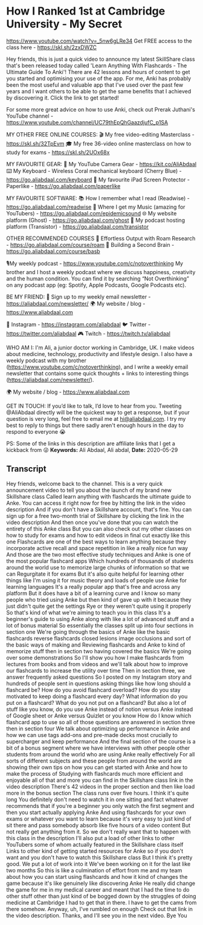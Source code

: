 # How I Ranked 1st at Cambridge University - My Secret
https://www.youtube.com/watch?v=_5nw6gLRe34
Get FREE access to the class here - https://skl.sh/2zxDWZC

Hey friends, this is just a quick video to announce my latest SkillShare class that's been released today called 'Learn Anything With Flashcards - The Ultimate Guide To Anki'! There are 42 lessons and hours of content to get you started and optimising your use of the app. For me, Anki has probably been the most useful and valuable app that I've used over the past few years and I want others to be able to get the same benefits that I achieved by discovering it. Click the link to get started!

For some more great advice on how to use Anki, check out Prerak Juthani's YouTube channel - https://www.youtube.com/channel/UC79thEpQhGaazdjufC_p1SA

MY OTHER FREE ONLINE COURSES:
🎬 My free video-editing Masterclass - https://skl.sh/32TpEvm
🎓 My free 36-video online masterclass on how to study for exams - https://skl.sh/2UOx68x

MY FAVOURITE GEAR:
🎥 My YouTube Camera Gear - https://kit.co/AliAbdaal
⌨️ My Keyboard - Wireless Coral mechanical keyboard (Cherry Blue) - https://go.aliabdaal.com/keyboard 
📝 My favourite iPad Screen Protector - Paperlike - https://go.aliabdaal.com/paperlike 

MY FAVOURITE SOFTWARE:
📚 How I remember what I read (Readwise) - https://go.aliabdaal.com/readwise 
🎵 Where I get my Music (amazing for YouTubers) - https://go.aliabdaal.com/epidemicsound
🌐 My website platform (Ghost) - https://go.aliabdaal.com/ghost
🎤 My podcast hosting platform (Transistor) - https://go.aliabdaal.com/transistor

OTHER RECOMMENDED COURSES
📔 Effortless Output with Roam Research - https://go.aliabdaal.com/course/roam
📓 Building a Second Brain - https://go.aliabdaal.com/course/basb

🎙My weekly podcast - https://www.youtube.com/c/notoverthinking
My brother and I host a weekly podcast where we discuss happiness, creativity and the human condition. You can find it by searching “Not Overthinking” on any podcast app (eg: Spotify, Apple Podcasts, Google Podcasts etc). 

BE MY FRIEND:
💌 Sign up to my weekly email newsletter - https://aliabdaal.com/newsletter/
🌍 My website / blog - https://www.aliabdaal.com 
 
📸 Instagram - https://instagram.com/aliabdaal
🐦 Twitter - https://twitter.com/aliabdaal
🎮 Twitch - https://twitch.tv/aliabdaal

WHO AM I:
I'm Ali, a junior doctor working in Cambridge, UK. I make videos about medicine, technology, productivity and lifestyle design. I also have a weekly podcast with my brother (https://www.youtube.com/c/notoverthinking), and I write a weekly email newsletter that contains some quick thoughts + links to interesting things (https://aliabdaal.com/newsletter/).

🌍 My website / blog - https://www.aliabdaal.com 

GET IN TOUCH:
If you’d like to talk, I’d love to hear from you. Tweeting @AliAbdaal directly will be the quickest way to get a response, but if your question is very long, feel free to email me at hi@aliabdaal.com. I try my best to reply to things but there sadly aren't enough hours in the day to respond to everyone 😭

PS: Some of the links in this description are affiliate links that I get a kickback from 😜
**Keywords:** Ali Abdaal, Ali abdal, 
**Date:** 2020-05-29

## Transcript
 Hey friends, welcome back to the channel. This is a very quick announcement video to tell you about the launch of my brand new Skillshare class Called learn anything with flashcards the ultimate guide to Anke. You can access it right now for free by hitting the link in the video description And if you don't have a Skillshare account, that's fine. You can sign up for a free two-month trial of Skillshare by clicking the link in the video description And then once you've done that you can watch the entirety of this Anke class But you can also check out my other classes on how to study for exams and how to edit videos in final cut exactly like this one Flashcards are one of the best ways to learn anything because they incorporate active recall and space repetition in like a really nice fun way And those are the two most effective study techniques and Anke is one of the most popular flashcard apps Which hundreds of thousands of students around the world use to memorize large chunks of information so that we can Regurgitate it for exams But it's also quite helpful for learning other things like I'm using it for music theory and loads of people use Anke for learning languages It's a really popular app that's free and across any platform But it does have a bit of a learning curve and I know so many people who tried using Anke but then kind of gave up with it because they just didn't quite get the settings Rye or they weren't quite using it properly So that's kind of what we're aiming to teach you in this class It's a beginner's guide to using Anke along with like a lot of advanced stuff and a lot of bonus material So essentially the classes split up into four sections in section one We're going through the basics of Anke like the basic flashcards reverse flashcards closed lesions image occlusions and sort of the basic ways of making and Reviewing flashcards and Anke to kind of memorize stuff then in section two having covered the basics We're going over some demonstrations So I'll show you how I make flashcards from lectures from books and from videos and we'll talk about how to improve our flashcards to increase the utility over time Then in section three, we answer frequently asked questions So I posted on my Instagram story and hundreds of people sent in questions asking things like how long should a flashcard be? How do you avoid flashcard overload? How do you stay motivated to keep doing a flashcard every day? What information do you put on a flashcard? What do you not put on a flashcard? But also a lot of stuff like you know, do you use Anke instead of notion versus Anke instead of Google sheet or Anke versus Quizlet or you know How do I know which flashcard app to use so all of those questions are answered in section three then in section four We talk about optimizing up performance in Anke and how we can use tags add-ons and pre-made decks most crucially to supercharger and keep performance And the final section of the course is a bit of a bonus segment where we have interviews with other people other students from around the world who are using Anke really effectively For all sorts of different subjects and these people from around the world are showing their own tips on how you can get started with Anke and how to make the process of Studying with flashcards much more efficient and enjoyable all of that and more you can find in the Skillshare class link in the video description There's 42 videos in the proper section and then like load more in the bonus section The class runs over five hours. I think it's quite long You definitely don't need to watch it in one sitting and fact whatever recommends that if you're a beginner you only watch the first segment and then you start actually applying Anke And using flashcards for your own exams or whatever you want to learn because it's very easy to just kind of sit there and pass somebody absorb like five hours of a video content But not really get anything from it. So we don't really want that to happen with this class in the description I'll also put a load of other links to other YouTubers some of whom actually featured in the Skillshare class itself Links to other kind of getting started resources for Anke so if you don't want and you don't have to watch this Skillshare class But I think it's pretty good. We put a lot of work into it We've been working on it for the last like two months So this is like a culmination of effort from me and my team about how you can start using flashcards and how it kind of changes the game because it's like genuinely like discovering Anke He really did change the game for me in my medical career and meant that I had the time to do other stuff other than just kind of be bogged down by the struggles of doing medicine at Cambridge I had to get that in there. I have to get the cams from there somehow. Anyway, uh, I've rumbled on enough Check out that link in the video description. Thanks, and I'll see you in the next video. Bye You
